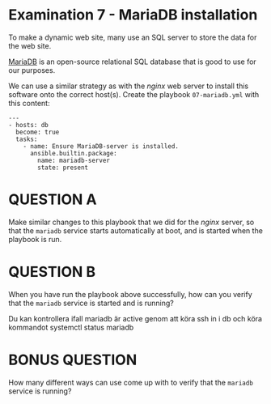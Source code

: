 # Examination 7 - MariaDB installation

To make a dynamic web site, many use an SQL server to store the data for the web site.

[MariaDB](https://mariadb.org/) is an open-source relational SQL database that is good
to use for our purposes.

We can use a similar strategy as with the _nginx_ web server to install this
software onto the correct host(s). Create the playbook `07-mariadb.yml` with this content:

    ---
    - hosts: db
      become: true
      tasks:
        - name: Ensure MariaDB-server is installed.
          ansible.builtin.package:
            name: mariadb-server
            state: present

# QUESTION A

Make similar changes to this playbook that we did for the _nginx_ server, so that
the `mariadb` service starts automatically at boot, and is started when the playbook
is run.

# QUESTION B

When you have run the playbook above successfully, how can you verify that the `mariadb`
service is started and is running?

Du kan kontrollera ifall mariadb är active genom att köra ssh in i db och köra kommandot systemctl status mariadb

# BONUS QUESTION

How many different ways can use come up with to verify that the `mariadb` service is running?
